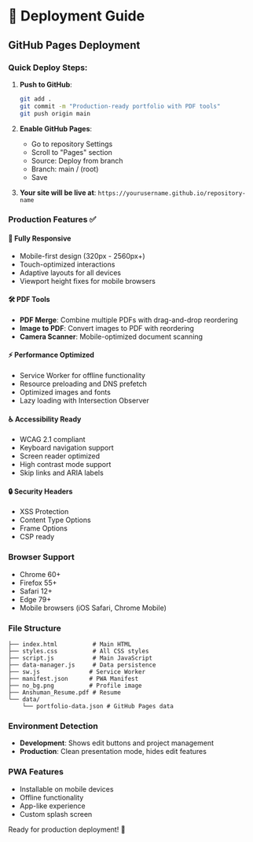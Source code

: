 # 🚀 Deployment Guide

## GitHub Pages Deployment

### Quick Deploy Steps:
1. **Push to GitHub**:
   ```bash
   git add .
   git commit -m "Production-ready portfolio with PDF tools"
   git push origin main
   ```

2. **Enable GitHub Pages**:
   - Go to repository Settings
   - Scroll to "Pages" section
   - Source: Deploy from branch
   - Branch: main / (root)
   - Save

3. **Your site will be live at**:
   `https://yourusername.github.io/repository-name`

### Production Features ✅

#### 📱 **Fully Responsive**
- Mobile-first design (320px - 2560px+)
- Touch-optimized interactions
- Adaptive layouts for all devices
- Viewport height fixes for mobile browsers

#### 🛠️ **PDF Tools**
- **PDF Merge**: Combine multiple PDFs with drag-and-drop reordering
- **Image to PDF**: Convert images to PDF with reordering
- **Camera Scanner**: Mobile-optimized document scanning

#### ⚡ **Performance Optimized**
- Service Worker for offline functionality
- Resource preloading and DNS prefetch
- Optimized images and fonts
- Lazy loading with Intersection Observer

#### ♿ **Accessibility Ready**
- WCAG 2.1 compliant
- Keyboard navigation support
- Screen reader optimized
- High contrast mode support
- Skip links and ARIA labels

#### 🔒 **Security Headers**
- XSS Protection
- Content Type Options
- Frame Options
- CSP ready

### Browser Support
- Chrome 60+
- Firefox 55+
- Safari 12+
- Edge 79+
- Mobile browsers (iOS Safari, Chrome Mobile)

### File Structure
```
├── index.html          # Main HTML
├── styles.css          # All CSS styles  
├── script.js           # Main JavaScript
├── data-manager.js     # Data persistence
├── sw.js              # Service Worker
├── manifest.json      # PWA Manifest
├── no_bg.png          # Profile image
├── Anshuman_Resume.pdf # Resume
└── data/
    └── portfolio-data.json # GitHub Pages data
```

### Environment Detection
- **Development**: Shows edit buttons and project management
- **Production**: Clean presentation mode, hides edit features

### PWA Features
- Installable on mobile devices
- Offline functionality
- App-like experience
- Custom splash screen

Ready for production deployment! 🎉